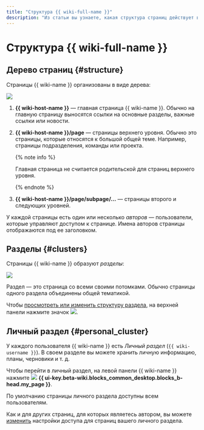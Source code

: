 ```yaml
---
title: "Структура {{ wiki-full-name }}"
description: "Из статьи вы узнаете, какая структура страниц действует в {{ wiki-name }}."
---
```


# Структура {{ wiki-full-name }}

## Дерево страниц {#structure}

Страницы {{ wiki-name }} организованы в виде дерева:

![](../_assets/wiki/wiki-sructure-diagram.png)

1. **{{ wiki-host-name }}** — главная страница {{ wiki-name }}. Обычно на главную страницу выносятся ссылки на основные разделы, важные ссылки или новости.

1. **{{ wiki-host-name }}/page** — страницы верхнего уровня. Обычно это страницы, которые относятся к большой общей теме. Например, страницы подразделения, команды или проекта.

    {% note info %}

    Главная страница не считается родительской для страниц верхнего уровня.

    {% endnote %}

1. **{{ wiki-host-name }}/page/subpage/...** — страницы второго и следующих уровней.

У каждой страницы есть один или несколько _авторов_ — пользователи, которые управляют доступом к странице. Имена авторов страницы отображаются под ее заголовком.

## Разделы {#clusters}

Страницы {{ wiki-name }} образуют _разделы_:

![](../_assets/wiki/clusters.png)

Раздел — это страница со всеми своими потомками. Обычно страницы одного раздела объединены общей тематикой.

Чтобы [просмотреть или изменить структуру раздела](cluster-overview.md#subpages), на верхней панели нажмите значок ![](../_assets/wiki/svg/structure-icon.svg).

## Личный раздел {#personal_cluster}

У каждого пользователя {{ wiki-name }} есть _Личный раздел_ (`{{ wiki-username }}`). В своем разделе вы можете хранить личную информацию, планы, черновики и т. д. 

Чтобы перейти в личный раздел, на левой панели {{ wiki-name }} нажмите ![](../_assets/wiki/svg/go-to-my-page-icon.svg) **{{ ui-key.beta-wiki.blocks_common_desktop.blocks_b-head.my_page }}**.

По умолчанию страницы личного раздела доступны всем пользователям.

Как и для других страниц, для которых являетесь автором, вы можете [изменить](page-management/access-setup.md) настройки доступа для страниц вашего личного раздела.